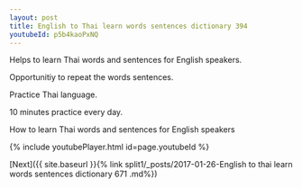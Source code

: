 ```yaml
---
layout: post
title: English to Thai learn words sentences dictionary 394 
youtubeId: p5b4kaoPxNQ
---
```

 
 
Helps to learn Thai words and sentences for English speakers.

Opportunitiy to repeat the words sentences. 

Practice Thai language. 
 
10 minutes practice every day. 
 
How to learn Thai words and sentences for English speakers 
 
{% include youtubePlayer.html id=page.youtubeId %}
 
 
[Next]({{ site.baseurl }}{% link  split1/_posts/2017-01-26-English to thai learn words sentences dictionary 671 .md%})
 

